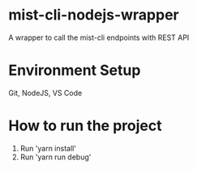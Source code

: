 # mist-cli-nodejs-wrapper

A wrapper to call the mist-cli endpoints with REST API

# Environment Setup

Git, NodeJS, VS Code

# How to run the project

1. Run 'yarn install'
2. Run 'yarn run debug'
